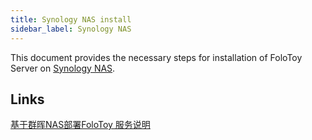 ```yaml
---
title: Synology NAS install
sidebar_label: Synology NAS
---
```


This document provides the necessary steps for installation of FoloToy Server on [Synology NAS](https://www.synology.cn/). 

## Links

[基于群晖NAS部署FoloToy 服务说明](https://tnu7owoxao.feishu.cn/wiki/HzFKwA3QPigdcCkn3VmckSPSn0g)